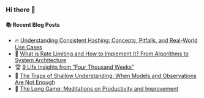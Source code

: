 ### Hi there 👋

<!--
**jorzel/jorzel** is a ✨ _special_ ✨ repository because its `README.md` (this file) appears on your GitHub profile.

Here are some ideas to get you started:

- 🔭 I’m currently working on ...
- 🌱 I’m currently learning ...
- 👯 I’m looking to collaborate on ...
- 🤔 I’m looking for help with ...
- 💬 Ask me about ...
- 📫 How to reach me: ...
- 😄 Pronouns: ...
- ⚡ Fun fact: ...
-->

#### :books: Recent Blog Posts
<!-- BLOGPOSTS:START -->
 - 🔥 [Understanding Consistent Hashing: Concepts, Pitfalls, and Real-World Use Cases](https://levelup.gitconnected.com/understanding-consistent-hashing-concepts-pitfalls-and-real-world-use-cases-2b0571689330?source=rss-607ede630b31------2)
 - 📰 [What is Rate Limiting and How to Implement It? From Algorithms to System Architecture](https://levelup.gitconnected.com/what-is-rate-limiting-and-how-to-implement-it-from-algorithms-to-system-architecture-c4ed37adefe9?source=rss-607ede630b31------2)
 - 🏆 [9 Life Insights from “Four Thousand Weeks”](https://medium.com/@orzel.jarek/9-life-insights-from-four-thousand-weeks-709966900bdf?source=rss-607ede630b31------2)
 - 🔘 [The Traps of Shallow Understanding: When Models and Observations Are Not Enough](https://medium.com/@orzel.jarek/the-traps-of-shallow-understanding-when-models-and-observations-are-not-enough-04980c2c6fc4?source=rss-607ede630b31------2)
 - 📰 [The Long Game: Meditations on Productivity and Improvement](https://levelup.gitconnected.com/the-long-game-meditations-on-productivity-and-improvement-8f47edf34cd2?source=rss-607ede630b31------2)<!-- BLOGPOSTS:END -->